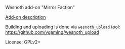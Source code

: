 Wesnoth add-on "Mirror Faction"

[Add-on description](./mirror_faction/doc/about.txt)

Building and uploading is done via `wesnoth_upload` tool: https://github.com/vgaming/wesnoth_upload

License: GPLv2+
